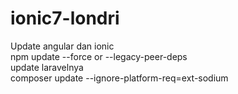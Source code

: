 # ionic7-londri
Update angular dan ionic<br>
npm update --force or --legacy-peer-deps<br>
update laravelnya<br>
composer update --ignore-platform-req=ext-sodium<br>
